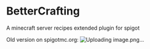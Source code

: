 # BetterCrafting
A minecraft server recipes extended plugin for spigot

Old version on spigotmc.org: ![Uploading image.png…]()
